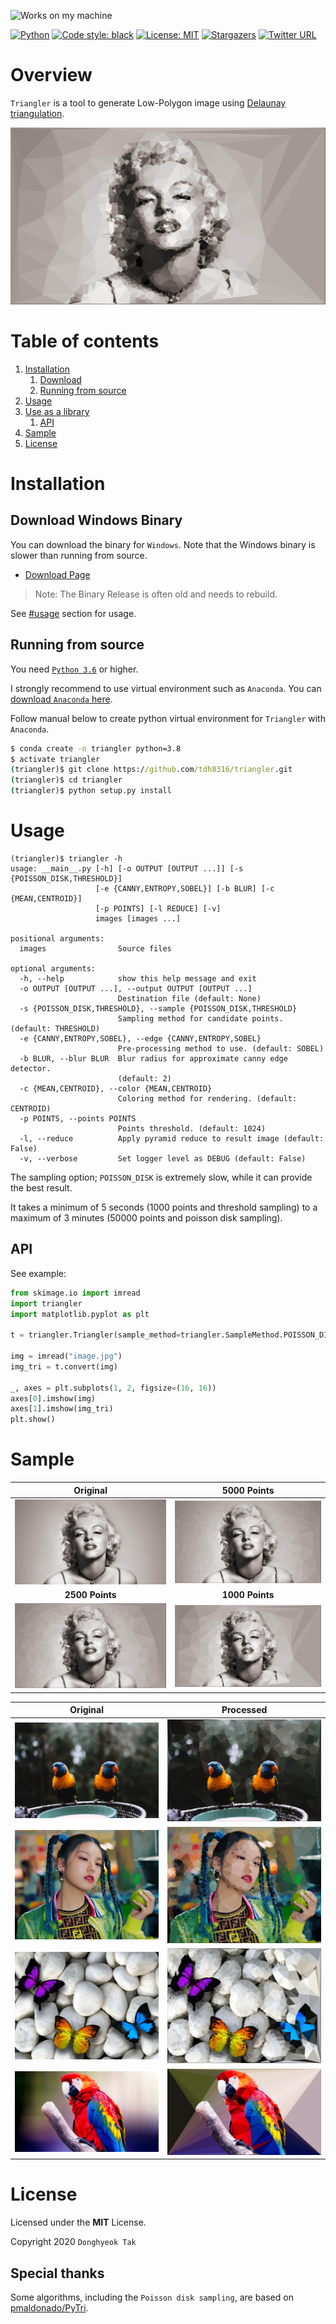 ![Works on my machine](https://img.shields.io/badge/works-on%20my%20machine-green)

[![Python](https://img.shields.io/badge/Python-%20>=3.6-blue.svg)](https://www.python.org/downloads/)
[![Code style: black](https://img.shields.io/badge/code%20style-black-000000.svg)](https://github.com/psf/black)
[![License: MIT](https://img.shields.io/badge/License-MIT-green.svg)](https://opensource.org/licenses/MIT)
[![Stargazers](https://img.shields.io/github/stars/tdh8316/triangler.svg)](https://github.com/tdh8316/triangler/stargazers)
[![Twitter URL](https://img.shields.io/twitter/url?style=social&url=https%3A%2F%2Fgithub.com%2Ftdh8316%2Ftriangler)](https://twitter.com/intent/tweet?text=Convert%20images%20to%20Low-Poly%20art:&url=https%3A%2F%2Fgithub.com%2Ftdh8316%2Ftriangler)

# Overview
`Triangler` is a tool to generate Low-Polygon image using [Delaunay triangulation](https://en.wikipedia.org/wiki/Delaunay_triangulation).

![sample](./docs/m_tri3.jpg)

# Table of contents
1. [Installation](#installation)
    1. [Download](#download-windows-binary)
    2. [Running from source](#running-from-source)
2. [Usage](#usage)
3. [Use as a library](#api)
    1. [API](#api)
4. [Sample](#sample)
5. [License](#license)

# Installation

## Download Windows Binary
You can download the binary for `Windows`.
Note that the Windows binary is slower than running from source.
 - [Download Page](https://github.com/tdh8316/triangler/releases)
 
>Note: The Binary Release is often old and needs to rebuild.

See [#usage](https://github.com/tdh8316/triangler#usage) section for usage.

## Running from source
You need [`Python 3.6`](https://www.python.org/) or higher.

I strongly recommend to use virtual environment such as `Anaconda`.
You can [download `Anaconda` here](https://www.anaconda.com/distribution/#download-section).

Follow manual below to create python virtual environment for `Triangler` with `Anaconda`.
```cmd
$ conda create -n triangler python=3.8
$ activate triangler
(triangler)$ git clone https://github.com/tdh8316/triangler.git
(triangler)$ cd triangler
(triangler)$ python setup.py install
```

# Usage
```
(triangler)$ triangler -h
usage: __main__.py [-h] [-o OUTPUT [OUTPUT ...]] [-s {POISSON_DISK,THRESHOLD}]
                   [-e {CANNY,ENTROPY,SOBEL}] [-b BLUR] [-c {MEAN,CENTROID}]
                   [-p POINTS] [-l REDUCE] [-v]
                   images [images ...]

positional arguments:
  images                Source files

optional arguments:
  -h, --help            show this help message and exit
  -o OUTPUT [OUTPUT ...], --output OUTPUT [OUTPUT ...]
                        Destination file (default: None)
  -s {POISSON_DISK,THRESHOLD}, --sample {POISSON_DISK,THRESHOLD}
                        Sampling method for candidate points. (default: THRESHOLD)
  -e {CANNY,ENTROPY,SOBEL}, --edge {CANNY,ENTROPY,SOBEL}
                        Pre-processing method to use. (default: SOBEL)
  -b BLUR, --blur BLUR  Blur radius for approximate canny edge detector.
                        (default: 2)
  -c {MEAN,CENTROID}, --color {MEAN,CENTROID}
                        Coloring method for rendering. (default: CENTROID)
  -p POINTS, --points POINTS
                        Points threshold. (default: 1024)
  -l, --reduce          Apply pyramid reduce to result image (default: False)
  -v, --verbose         Set logger level as DEBUG (default: False)
```

The sampling option; `POISSON_DISK` is extremely slow, while it can provide the best result.

It takes a minimum of 5 seconds (1000 points and threshold sampling) to a maximum of 3 minutes (50000 points and poisson disk sampling).

## API
See example:
```python
from skimage.io import imread
import triangler
import matplotlib.pyplot as plt

t = triangler.Triangler(sample_method=triangler.SampleMethod.POISSON_DISK)

img = imread("image.jpg")
img_tri = t.convert(img)

_, axes = plt.subplots(1, 2, figsize=(16, 16))
axes[0].imshow(img)
axes[1].imshow(img_tri)
plt.show()
```


# Sample
|Original|5000 Points|
|:------:|:---------:|
|![sample](./docs/m.jpg)|![sample](./docs/m_tri.jpg)
|**2500 Points**|**1000 Points**|
|![sample](./docs/m_tri2.jpg)|![sample](./docs/m_tri3.jpg)|

|Original|Processed|
|--------|---------|
|![sample](./docs/birds.jpg)|![sample](./docs/birds_tri.jpg)|
|![sample](./docs/yeji2.jpg)|![sample](./docs/yeji2_tri.jpg)|
|![sample](./docs/bfly.jpg)|![sample](./docs/bfly_tri.jpg)|
|![sample](./docs/parrot.jpg)|![sample](./docs/parrot_tri.jpg)|

# License
Licensed under the **MIT** License.

Copyright 2020 `Donghyeok Tak`

## Special thanks
Some algorithms, including the `Poisson disk sampling`, are based on [pmaldonado/PyTri](https://github.com/pmaldonado/PyTri).
